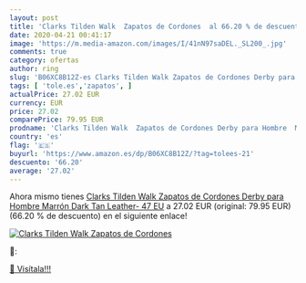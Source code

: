 ```yaml
---
layout: post
title: 'Clarks Tilden Walk  Zapatos de Cordones  al 66.20 % de descuento'
date: 2020-04-21 00:41:17
image: 'https://m.media-amazon.com/images/I/41nN97saDEL._SL200_.jpg'
comments: true
category: ofertas
author: ring
slug: 'B06XC8B12Z-es Clarks Tilden Walk Zapatos de Cordones Derby para Hombre...'
tags: [ 'tole.es','zapatos', ]
actualPrice: 27.02 EUR
currency: EUR
price: 27.02
comparePrice: 79.95 EUR
prodname: 'Clarks Tilden Walk  Zapatos de Cordones Derby para Hombre  Marrón  Dark Tan Leather-   47 EU'
country: 'es'
flag: '🇪🇸'
buyurl: 'https://www.amazon.es/dp/B06XC8B12Z/?tag=tolees-21'
descuento: '66.20'
average: '27.02'
---
```


Ahora mismo tienes [Clarks Tilden Walk  Zapatos de Cordones Derby para Hombre  Marrón  Dark Tan Leather-   47 EU](https://www.amazon.es/dp/B06XC8B12Z/?tag=tolees-21) a 27.02 EUR (original: 79.95 EUR) (66.20 %  de descuento) en el siguiente enlace!

[![Clarks Tilden Walk  Zapatos de Cordones ](https://m.media-amazon.com/images/I/41nN97saDEL._SL200_.jpg)](https://www.amazon.es/dp/B06XC8B12Z/?tag=tolees-21)

🔎:


[🛒 Visítala!!!](https://www.amazon.es/dp/B06XC8B12Z/?tag=tolees-21)
